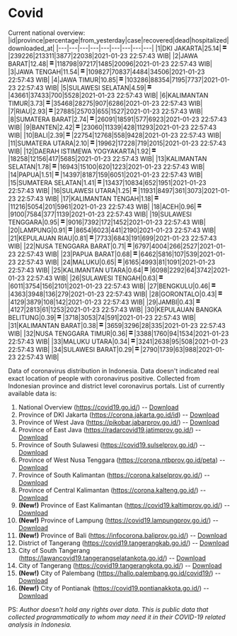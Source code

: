 # Covid
Current national overview:
|id|province|percentage|from_yesterday|case|recovered|dead|hospitalized|downloaded_at|
|---|---|---|---|---|---|---|---|---|
|1|DKI JAKARTA|25.14|![equal](https://github.com/ariefrachmannn/covid/raw/master/img/rsz_equal.png)|239226|213311|3877|22038|2021-01-23 22:57:43 WIB|
|2|JAWA BARAT|12.48|![equal](https://github.com/ariefrachmannn/covid/raw/master/img/rsz_equal.png)|118798|97217|1485|20096|2021-01-23 22:57:43 WIB|
|3|JAWA TENGAH|11.54|![equal](https://github.com/ariefrachmannn/covid/raw/master/img/rsz_equal.png)|109827|70837|4484|34506|2021-01-23 22:57:43 WIB|
|4|JAWA TIMUR|10.85|![equal](https://github.com/ariefrachmannn/covid/raw/master/img/rsz_equal.png)|103286|88354|7195|7737|2021-01-23 22:57:43 WIB|
|5|SULAWESI SELATAN|4.59|![equal](https://github.com/ariefrachmannn/covid/raw/master/img/rsz_equal.png)|43661|37433|700|5528|2021-01-23 22:57:43 WIB|
|6|KALIMANTAN TIMUR|3.73|![equal](https://github.com/ariefrachmannn/covid/raw/master/img/rsz_equal.png)|35468|28275|907|6286|2021-01-23 22:57:43 WIB|
|7|RIAU|2.93|![equal](https://github.com/ariefrachmannn/covid/raw/master/img/rsz_equal.png)|27885|25703|655|1527|2021-01-23 22:57:43 WIB|
|8|SUMATERA BARAT|2.74|![equal](https://github.com/ariefrachmannn/covid/raw/master/img/rsz_equal.png)|26091|18591|577|6923|2021-01-23 22:57:43 WIB|
|9|BANTEN|2.42|![equal](https://github.com/ariefrachmannn/covid/raw/master/img/rsz_equal.png)|23060|11339|428|11293|2021-01-23 22:57:43 WIB|
|10|BALI|2.39|![equal](https://github.com/ariefrachmannn/covid/raw/master/img/rsz_equal.png)|22754|12768|558|9428|2021-01-23 22:57:43 WIB|
|11|SUMATERA UTARA|2.10|![equal](https://github.com/ariefrachmannn/covid/raw/master/img/rsz_equal.png)|19962|17228|719|2015|2021-01-23 22:57:43 WIB|
|12|DAERAH ISTIMEWA YOGYAKARTA|1.92|![equal](https://github.com/ariefrachmannn/covid/raw/master/img/rsz_equal.png)|18258|12156|417|5685|2021-01-23 22:57:43 WIB|
|13|KALIMANTAN SELATAN|1.78|![equal](https://github.com/ariefrachmannn/covid/raw/master/img/rsz_equal.png)|16943|15100|620|1223|2021-01-23 22:57:43 WIB|
|14|PAPUA|1.51|![equal](https://github.com/ariefrachmannn/covid/raw/master/img/rsz_equal.png)|14397|8187|159|6051|2021-01-23 22:57:43 WIB|
|15|SUMATERA SELATAN|1.41|![equal](https://github.com/ariefrachmannn/covid/raw/master/img/rsz_equal.png)|13437|10834|652|1951|2021-01-23 22:57:43 WIB|
|16|SULAWESI UTARA|1.25|![equal](https://github.com/ariefrachmannn/covid/raw/master/img/rsz_equal.png)|11931|8497|361|3073|2021-01-23 22:57:43 WIB|
|17|KALIMANTAN TENGAH|1.18|![equal](https://github.com/ariefrachmannn/covid/raw/master/img/rsz_equal.png)|11216|5054|201|5961|2021-01-23 22:57:43 WIB|
|18|ACEH|0.96|![equal](https://github.com/ariefrachmannn/covid/raw/master/img/rsz_equal.png)|9100|7584|377|1139|2021-01-23 22:57:43 WIB|
|19|SULAWESI TENGGARA|0.95|![equal](https://github.com/ariefrachmannn/covid/raw/master/img/rsz_equal.png)|9016|7392|172|1452|2021-01-23 22:57:43 WIB|
|20|LAMPUNG|0.91|![equal](https://github.com/ariefrachmannn/covid/raw/master/img/rsz_equal.png)|8654|6023|441|2190|2021-01-23 22:57:43 WIB|
|21|KEPULAUAN RIAU|0.81|![equal](https://github.com/ariefrachmannn/covid/raw/master/img/rsz_equal.png)|7733|6843|191|699|2021-01-23 22:57:43 WIB|
|22|NUSA TENGGARA BARAT|0.71|![equal](https://github.com/ariefrachmannn/covid/raw/master/img/rsz_equal.png)|6797|4004|266|2527|2021-01-23 22:57:43 WIB|
|23|PAPUA BARAT|0.68|![equal](https://github.com/ariefrachmannn/covid/raw/master/img/rsz_equal.png)|6462|5816|107|539|2021-01-23 22:57:43 WIB|
|24|MALUKU|0.65|![equal](https://github.com/ariefrachmannn/covid/raw/master/img/rsz_equal.png)|6165|4993|81|1091|2021-01-23 22:57:43 WIB|
|25|KALIMANTAN UTARA|0.64|![equal](https://github.com/ariefrachmannn/covid/raw/master/img/rsz_equal.png)|6098|2292|64|3742|2021-01-23 22:57:43 WIB|
|26|SULAWESI TENGAH|0.63|![equal](https://github.com/ariefrachmannn/covid/raw/master/img/rsz_equal.png)|6011|3754|156|2101|2021-01-23 22:57:43 WIB|
|27|BENGKULU|0.46|![equal](https://github.com/ariefrachmannn/covid/raw/master/img/rsz_equal.png)|4363|3948|136|279|2021-01-23 22:57:43 WIB|
|28|GORONTALO|0.43|![equal](https://github.com/ariefrachmannn/covid/raw/master/img/rsz_equal.png)|4129|3879|108|142|2021-01-23 22:57:43 WIB|
|29|JAMBI|0.43|![equal](https://github.com/ariefrachmannn/covid/raw/master/img/rsz_equal.png)|4127|2813|61|1253|2021-01-23 22:57:43 WIB|
|30|KEPULAUAN BANGKA BELITUNG|0.39|![equal](https://github.com/ariefrachmannn/covid/raw/master/img/rsz_equal.png)|3718|3053|74|591|2021-01-23 22:57:43 WIB|
|31|KALIMANTAN BARAT|0.38|![equal](https://github.com/ariefrachmannn/covid/raw/master/img/rsz_equal.png)|3659|3296|28|335|2021-01-23 22:57:43 WIB|
|32|NUSA TENGGARA TIMUR|0.36|![equal](https://github.com/ariefrachmannn/covid/raw/master/img/rsz_equal.png)|3388|1760|94|1534|2021-01-23 22:57:43 WIB|
|33|MALUKU UTARA|0.34|![equal](https://github.com/ariefrachmannn/covid/raw/master/img/rsz_equal.png)|3241|2638|95|508|2021-01-23 22:57:43 WIB|
|34|SULAWESI BARAT|0.29|![equal](https://github.com/ariefrachmannn/covid/raw/master/img/rsz_equal.png)|2790|1739|63|988|2021-01-23 22:57:43 WIB|

Data of coronavirus distribution in Indonesia. Data doesn't indicated real exact location of people with coronavirus positive. Collected from Indonesian province and district level coronavirus portals. List of currently available data is:
1. National Overview (https://covid19.go.id/) -- [Download](https://www.dropbox.com/s/66ly270fw4y76fx/covid_nasional.csv?dl=0)
2. Province of DKI Jakarta (https://corona.jakarta.go.id/id) -- [Download](https://riwayat-file-covid-19-dki-jakarta-jakartagis.hub.arcgis.com/)
3. Province of West Java (https://pikobar.jabarprov.go.id/) -- [Download](https://www.dropbox.com/s/alg0zp60fylq6cn/covid_jabar.csv?dl=0)
4. Province of East Java (https://radarcovid19.jatimprov.go.id/) -- [Download](https://www.dropbox.com/sh/e7vtgcnl4ckbvr4/AADo9UMRDZvrhHn66qTHZOvNa?dl=0)
5. Province of South Sulawesi (https://covid19.sulselprov.go.id/) -- [Download](https://www.dropbox.com/s/z5ek23lwcztj7z7/covid_sulsel.csv?dl=0)
6. Province of West Nusa Tenggara (https://corona.ntbprov.go.id/peta) -- [Download](https://www.dropbox.com/s/4p2k93n42xx0c00/covid_ntb.csv?dl=0)
7. Province of South Kalimantan (https://corona.kalselprov.go.id/) -- [Download](https://www.dropbox.com/sh/7aa2kvz8lb04pzz/AADH1Oj5oFMw2mp-D3JStPRsa?dl=0)
8. Province of Central Kalimantan (https://corona.kalteng.go.id/) -- [Download](https://www.dropbox.com/s/9q01v5r3ys2ozk4/covid_kalteng.csv?dl=0)
9. **(New!)** Province of East Kalimantan (https://covid19.kaltimprov.go.id/) -- [Download](https://www.dropbox.com/sh/qhpxj532nm80goa/AAB6ek_fp1__ieTR0TFQpfIga?dl=0)
10. **(New!)** Province of Lampung (https://covid19.lampungprov.go.id/) -- [Download](https://www.dropbox.com/s/ecuew6oa9kzwqwx/covid_lampung.csv?dl=0)
11. **(New!)** Province of Bali (https://infocorona.baliprov.go.id/) -- [Download](https://www.dropbox.com/sh/iceiwun4ufttmiu/AAC7dSRMpfTjPI1Lfzw-LeCUa?dl=0)
12. District of Tangerang (https://covid19.tangerangkab.go.id/) -- [Download](https://www.dropbox.com/sh/yxovyy6sy5bnz4p/AACZzVHinisKmz8oQWyQJ3nua?dl=0)
13. City of South Tangerang (https://lawancovid19.tangerangselatankota.go.id/) -- [Download](https://www.dropbox.com/s/zlvxo4ivswdzmle/covid_tangsel.csv?dl=0)
14. City of Tangerang (https://covid19.tangerangkota.go.id/) -- [Download](https://www.dropbox.com/s/e53224kvdrpjzy0/covid_tangkot.csv?dl=0)
15. **(New!)** City of Palembang (https://hallo.palembang.go.id/covid19/) -- [Download](https://www.dropbox.com/sh/oj17bhwhlpjht9e/AABZEG-OiaSaFvikATDx6coEa?dl=0)
16. **(New!)** City of Pontianak (https://covid19.pontianakkota.go.id/) -- [Download](https://www.dropbox.com/sh/66if3y4ly51j4sh/AADQ-zwLGa7Kz4ZzJgDw2-3na?dl=0)

PS: *Author doesn't hold any rights over data. This is public data that collected programmatically to whom may need it in their COVID-19 related analysis in Indonesia.*
